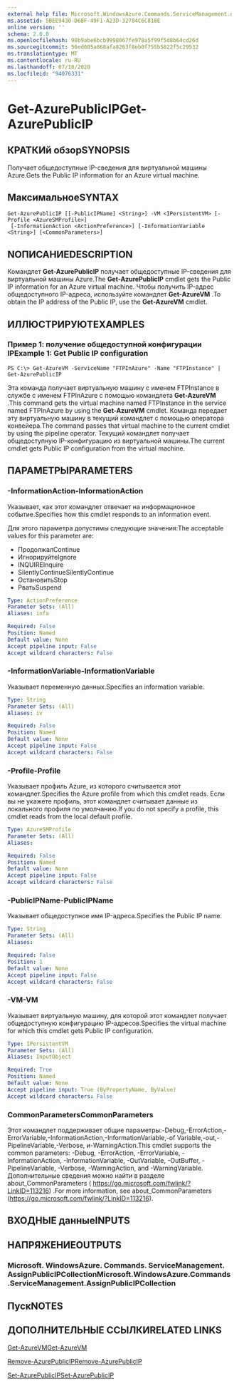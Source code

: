 ```yaml
---
external help file: Microsoft.WindowsAzure.Commands.ServiceManagement.dll-Help.xml
ms.assetid: 5BEE9430-D6BF-49F1-A23D-32784C6C818E
online version: ''
schema: 2.0.0
ms.openlocfilehash: 98b9abe6bcb9998067fe978a5f99f5d8b64cd26d
ms.sourcegitcommit: 56ed085a868afa8263f8eb0f755b5822f5c29532
ms.translationtype: MT
ms.contentlocale: ru-RU
ms.lasthandoff: 07/18/2020
ms.locfileid: "94076331"
---
```

# <span data-ttu-id="8f915-101">Get-AzurePublicIP</span><span class="sxs-lookup"><span data-stu-id="8f915-101">Get-AzurePublicIP</span></span>

## <span data-ttu-id="8f915-102">КРАТКИй обзор</span><span class="sxs-lookup"><span data-stu-id="8f915-102">SYNOPSIS</span></span>
<span data-ttu-id="8f915-103">Получает общедоступные IP-сведения для виртуальной машины Azure.</span><span class="sxs-lookup"><span data-stu-id="8f915-103">Gets the Public IP information for an Azure virtual machine.</span></span>

## <span data-ttu-id="8f915-104">Максимальное</span><span class="sxs-lookup"><span data-stu-id="8f915-104">SYNTAX</span></span>

```
Get-AzurePublicIP [[-PublicIPName] <String>] -VM <IPersistentVM> [-Profile <AzureSMProfile>]
 [-InformationAction <ActionPreference>] [-InformationVariable <String>] [<CommonParameters>]
```

## <span data-ttu-id="8f915-105">NОПИСАНИЕ</span><span class="sxs-lookup"><span data-stu-id="8f915-105">DESCRIPTION</span></span>
<span data-ttu-id="8f915-106">Командлет **Get-AzurePublicIP** получает общедоступные IP-сведения для виртуальной машины Azure.</span><span class="sxs-lookup"><span data-stu-id="8f915-106">The **Get-AzurePublicIP** cmdlet gets the Public IP information for an Azure virtual machine.</span></span>
<span data-ttu-id="8f915-107">Чтобы получить IP-адрес общедоступного IP-адреса, используйте командлет **Get-AzureVM** .</span><span class="sxs-lookup"><span data-stu-id="8f915-107">To obtain the IP address of the Public IP, use the **Get-AzureVM** cmdlet.</span></span>

## <span data-ttu-id="8f915-108">ИЛЛЮСТРИРУЮТ</span><span class="sxs-lookup"><span data-stu-id="8f915-108">EXAMPLES</span></span>

### <span data-ttu-id="8f915-109">Пример 1: получение общедоступной конфигурации IP</span><span class="sxs-lookup"><span data-stu-id="8f915-109">Example 1: Get Public IP configuration</span></span>
```
PS C:\> Get-AzureVM -ServiceName "FTPInAzure" -Name "FTPInstance" | Get-AzurePublicIP
```

<span data-ttu-id="8f915-110">Эта команда получает виртуальную машину с именем FTPInstance в службе с именем FTPInAzure с помощью командлета **Get-AzureVM** .</span><span class="sxs-lookup"><span data-stu-id="8f915-110">This command gets the virtual machine named FTPInstance in the service named FTPInAzure by using the **Get-AzureVM** cmdlet.</span></span>
<span data-ttu-id="8f915-111">Команда передает эту виртуальную машину в текущий командлет с помощью оператора конвейера.</span><span class="sxs-lookup"><span data-stu-id="8f915-111">The command passes that virtual machine to the current cmdlet by using the pipeline operator.</span></span>
<span data-ttu-id="8f915-112">Текущий командлет получает общедоступную IP-конфигурацию из виртуальной машины.</span><span class="sxs-lookup"><span data-stu-id="8f915-112">The current cmdlet gets Public IP configuration from the virtual machine.</span></span>

## <span data-ttu-id="8f915-113">ПАРАМЕТРЫ</span><span class="sxs-lookup"><span data-stu-id="8f915-113">PARAMETERS</span></span>

### <span data-ttu-id="8f915-114">-InformationAction</span><span class="sxs-lookup"><span data-stu-id="8f915-114">-InformationAction</span></span>
<span data-ttu-id="8f915-115">Указывает, как этот командлет отвечает на информационное событие.</span><span class="sxs-lookup"><span data-stu-id="8f915-115">Specifies how this cmdlet responds to an information event.</span></span>

<span data-ttu-id="8f915-116">Для этого параметра допустимы следующие значения:</span><span class="sxs-lookup"><span data-stu-id="8f915-116">The acceptable values for this parameter are:</span></span>

- <span data-ttu-id="8f915-117">Продолжал</span><span class="sxs-lookup"><span data-stu-id="8f915-117">Continue</span></span>
- <span data-ttu-id="8f915-118">Игнорируйте</span><span class="sxs-lookup"><span data-stu-id="8f915-118">Ignore</span></span>
- <span data-ttu-id="8f915-119">INQUIRE</span><span class="sxs-lookup"><span data-stu-id="8f915-119">Inquire</span></span>
- <span data-ttu-id="8f915-120">SilentlyContinue</span><span class="sxs-lookup"><span data-stu-id="8f915-120">SilentlyContinue</span></span>
- <span data-ttu-id="8f915-121">Остановить</span><span class="sxs-lookup"><span data-stu-id="8f915-121">Stop</span></span>
- <span data-ttu-id="8f915-122">Рвать</span><span class="sxs-lookup"><span data-stu-id="8f915-122">Suspend</span></span>

```yaml
Type: ActionPreference
Parameter Sets: (All)
Aliases: infa

Required: False
Position: Named
Default value: None
Accept pipeline input: False
Accept wildcard characters: False
```

### <span data-ttu-id="8f915-123">-InformationVariable</span><span class="sxs-lookup"><span data-stu-id="8f915-123">-InformationVariable</span></span>
<span data-ttu-id="8f915-124">Указывает переменную данных.</span><span class="sxs-lookup"><span data-stu-id="8f915-124">Specifies an information variable.</span></span>

```yaml
Type: String
Parameter Sets: (All)
Aliases: iv

Required: False
Position: Named
Default value: None
Accept pipeline input: False
Accept wildcard characters: False
```

### <span data-ttu-id="8f915-125">-Profile</span><span class="sxs-lookup"><span data-stu-id="8f915-125">-Profile</span></span>
<span data-ttu-id="8f915-126">Указывает профиль Azure, из которого считывается этот командлет.</span><span class="sxs-lookup"><span data-stu-id="8f915-126">Specifies the Azure profile from which this cmdlet reads.</span></span>
<span data-ttu-id="8f915-127">Если вы не укажете профиль, этот командлет считывает данные из локального профиля по умолчанию.</span><span class="sxs-lookup"><span data-stu-id="8f915-127">If you do not specify a profile, this cmdlet reads from the local default profile.</span></span>

```yaml
Type: AzureSMProfile
Parameter Sets: (All)
Aliases: 

Required: False
Position: Named
Default value: None
Accept pipeline input: False
Accept wildcard characters: False
```

### <span data-ttu-id="8f915-128">-PublicIPName</span><span class="sxs-lookup"><span data-stu-id="8f915-128">-PublicIPName</span></span>
<span data-ttu-id="8f915-129">Указывает общедоступное имя IP-адреса.</span><span class="sxs-lookup"><span data-stu-id="8f915-129">Specifies the Public IP name.</span></span>

```yaml
Type: String
Parameter Sets: (All)
Aliases: 

Required: False
Position: 1
Default value: None
Accept pipeline input: False
Accept wildcard characters: False
```

### <span data-ttu-id="8f915-130">-VM</span><span class="sxs-lookup"><span data-stu-id="8f915-130">-VM</span></span>
<span data-ttu-id="8f915-131">Указывает виртуальную машину, для которой этот командлет получает общедоступную конфигурацию IP-адресов.</span><span class="sxs-lookup"><span data-stu-id="8f915-131">Specifies the virtual machine for which this cmdlet gets Public IP configuration.</span></span>

```yaml
Type: IPersistentVM
Parameter Sets: (All)
Aliases: InputObject

Required: True
Position: Named
Default value: None
Accept pipeline input: True (ByPropertyName, ByValue)
Accept wildcard characters: False
```

### <span data-ttu-id="8f915-132">CommonParameters</span><span class="sxs-lookup"><span data-stu-id="8f915-132">CommonParameters</span></span>
<span data-ttu-id="8f915-133">Этот командлет поддерживает общие параметры:-Debug,-ErrorAction,-ErrorVariable,-InformationAction,-InformationVariable,-of Variable,-out,-PipelineVariable,-Verbose, и-WarningAction.</span><span class="sxs-lookup"><span data-stu-id="8f915-133">This cmdlet supports the common parameters: -Debug, -ErrorAction, -ErrorVariable, -InformationAction, -InformationVariable, -OutVariable, -OutBuffer, -PipelineVariable, -Verbose, -WarningAction, and -WarningVariable.</span></span> <span data-ttu-id="8f915-134">Дополнительные сведения можно найти в разделе about_CommonParameters ( https://go.microsoft.com/fwlink/?LinkID=113216) .</span><span class="sxs-lookup"><span data-stu-id="8f915-134">For more information, see about_CommonParameters (https://go.microsoft.com/fwlink/?LinkID=113216).</span></span>

## <span data-ttu-id="8f915-135">ВХОДНЫЕ данные</span><span class="sxs-lookup"><span data-stu-id="8f915-135">INPUTS</span></span>

## <span data-ttu-id="8f915-136">НАПРЯЖЕНИЕ</span><span class="sxs-lookup"><span data-stu-id="8f915-136">OUTPUTS</span></span>

### <span data-ttu-id="8f915-137">Microsoft. WindowsAzure. Commands. ServiceManagement. AssignPublicIPCollection</span><span class="sxs-lookup"><span data-stu-id="8f915-137">Microsoft.WindowsAzure.Commands.ServiceManagement.AssignPublicIPCollection</span></span>

## <span data-ttu-id="8f915-138">Пуск</span><span class="sxs-lookup"><span data-stu-id="8f915-138">NOTES</span></span>

## <span data-ttu-id="8f915-139">ДОПОЛНИТЕЛЬНЫЕ ССЫЛКИ</span><span class="sxs-lookup"><span data-stu-id="8f915-139">RELATED LINKS</span></span>

[<span data-ttu-id="8f915-140">Get-AzureVM</span><span class="sxs-lookup"><span data-stu-id="8f915-140">Get-AzureVM</span></span>](./Get-AzureVM.md)

[<span data-ttu-id="8f915-141">Remove-AzurePublicIP</span><span class="sxs-lookup"><span data-stu-id="8f915-141">Remove-AzurePublicIP</span></span>](./Remove-AzurePublicIP.md)

[<span data-ttu-id="8f915-142">Set-AzurePublicIP</span><span class="sxs-lookup"><span data-stu-id="8f915-142">Set-AzurePublicIP</span></span>](./Set-AzurePublicIP.md)


